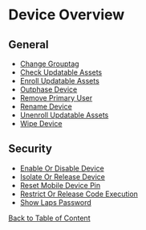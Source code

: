 # Device Overview

<a name='device-general'></a>
## General
  - [Change Grouptag](general/change-grouptag.md)
  - [Check Updatable Assets](general/check-updatable-assets.md)
  - [Enroll Updatable Assets](general/enroll-updatable-assets.md)
  - [Outphase Device](general/outphase-device.md)
  - [Remove Primary User](general/remove-primary-user.md)
  - [Rename Device](general/rename-device.md)
  - [Unenroll Updatable Assets](general/unenroll-updatable-assets.md)
  - [Wipe Device](general/wipe-device.md)
<a name='device-security'></a>
## Security
  - [Enable Or Disable Device](security/enable-or-disable-device.md)
  - [Isolate Or Release Device](security/isolate-or-release-device.md)
  - [Reset Mobile Device Pin](security/reset-mobile-device-pin.md)
  - [Restrict Or Release Code Execution](security/restrict-or-release-code-execution.md)
  - [Show Laps Password](security/show-laps-password.md)

[Back to Table of Content](../../README.md)

